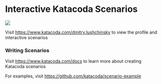 # Interactive Katacoda Scenarios

[![](http://shields.katacoda.com/katacoda/dmitry.lushchinsky/count.svg)](https://www.katacoda.com/dmitry.lushchinsky "Get your profile on Katacoda.com")

Visit https://www.katacoda.com/dmitry.lushchinsky to view the profile and interactive scenarios

### Writing Scenarios
Visit https://www.katacoda.com/docs to learn more about creating Katacoda scenarios

For examples, visit https://github.com/katacoda/scenario-example

